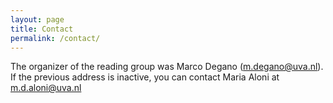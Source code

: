 ```yaml
---
layout: page
title: Contact
permalink: /contact/
---
```


The organizer of the reading group was Marco Degano (m.degano@uva.nl). If the previous address is inactive, you can contact Maria Aloni at m.d.aloni@uva.nl
